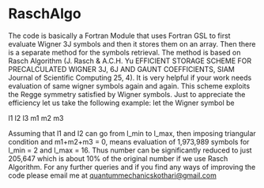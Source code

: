 # RaschAlgo
The code is basically a Fortran Module that uses Fortran GSL to first evaluate Wigner 3J symbols and then it stores them on an array. Then there is a separate method for the symbols retrieval. The method is based on Rasch Algorithm (J. Rasch & A.C.H. Yu EFFICIENT STORAGE SCHEME FOR PRECALCULATED WIGNER 3J, 6J AND GAUNT COEFFICIENTS, SIAM Journal of Scientific Computing 25, 4). It is very helpful if your work needs evaluation of same wigner symbols again and again. This scheme exploits the Regge symmetry satisfied by Wigner symbols. Just to appreciate the efficiency let us take the following example: let the Wigner symbol be

l1  l2  l3
m1  m2  m3

Assuming that l1 and l2 can go from l_min to l_max, then imposing triangular condition and m1+m2+m3 = 0, means evaluation of  1,973,989 symbols for l_min = 2 and l_max = 16. Thus number can be significantly reduced to just 205,647 which is about 10% of the original number if we use Rasch Algorithm. For any further queries and if you find any ways of improving the code please email me at quantummechanicskothari@gmail.com

